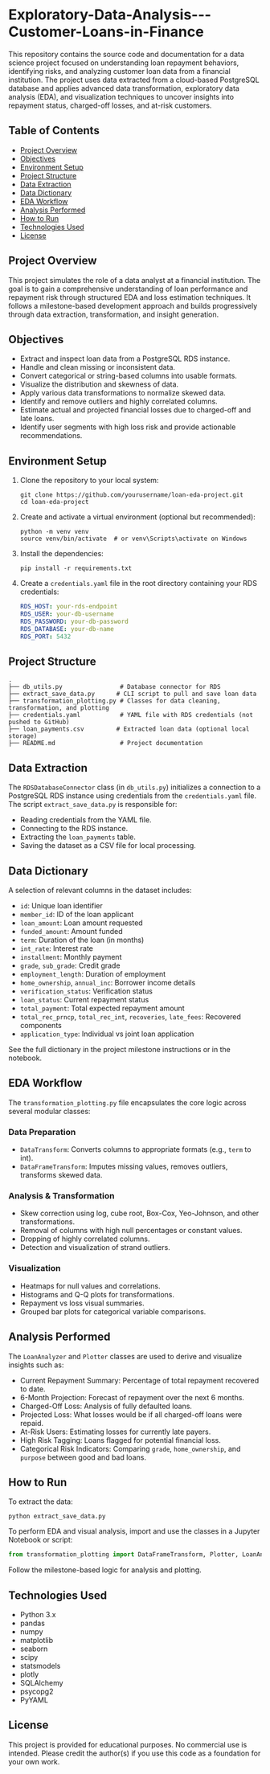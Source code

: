 # Exploratory-Data-Analysis---Customer-Loans-in-Finance

This repository contains the source code and documentation for a data science project focused on understanding loan repayment behaviors, identifying risks, and analyzing customer loan data from a financial institution. The project uses data extracted from a cloud-based PostgreSQL database and applies advanced data transformation, exploratory data analysis (EDA), and visualization techniques to uncover insights into repayment status, charged-off losses, and at-risk customers.

## Table of Contents

- [Project Overview](#project-overview)
- [Objectives](#objectives)
- [Environment Setup](#environment-setup)
- [Project Structure](#project-structure)
- [Data Extraction](#data-extraction)
- [Data Dictionary](#data-dictionary)
- [EDA Workflow](#eda-workflow)
- [Analysis Performed](#analysis-performed)
- [How to Run](#how-to-run)
- [Technologies Used](#technologies-used)
- [License](#license)

## Project Overview

This project simulates the role of a data analyst at a financial institution. The goal is to gain a comprehensive understanding of loan performance and repayment risk through structured EDA and loss estimation techniques. It follows a milestone-based development approach and builds progressively through data extraction, transformation, and insight generation.

## Objectives

- Extract and inspect loan data from a PostgreSQL RDS instance.
- Handle and clean missing or inconsistent data.
- Convert categorical or string-based columns into usable formats.
- Visualize the distribution and skewness of data.
- Apply various data transformations to normalize skewed data.
- Identify and remove outliers and highly correlated columns.
- Estimate actual and projected financial losses due to charged-off and late loans.
- Identify user segments with high loss risk and provide actionable recommendations.

## Environment Setup

1. Clone the repository to your local system:
   ```
   git clone https://github.com/yourusername/loan-eda-project.git
   cd loan-eda-project
   ```

2. Create and activate a virtual environment (optional but recommended):
   ```
   python -m venv venv
   source venv/bin/activate  # or venv\Scripts\activate on Windows
   ```

3. Install the dependencies:
   ```
   pip install -r requirements.txt
   ```

4. Create a `credentials.yaml` file in the root directory containing your RDS credentials:
   ```yaml
   RDS_HOST: your-rds-endpoint
   RDS_USER: your-db-username
   RDS_PASSWORD: your-db-password
   RDS_DATABASE: your-db-name
   RDS_PORT: 5432
   ```

## Project Structure

```
.
├── db_utils.py                # Database connector for RDS
├── extract_save_data.py      # CLI script to pull and save loan data
├── transformation_plotting.py # Classes for data cleaning, transformation, and plotting
├── credentials.yaml           # YAML file with RDS credentials (not pushed to GitHub)
├── loan_payments.csv         # Extracted loan data (optional local storage)
├── README.md                  # Project documentation
```

## Data Extraction

The `RDSDatabaseConnector` class (in `db_utils.py`) initializes a connection to a PostgreSQL RDS instance using credentials from the `credentials.yaml` file. The script `extract_save_data.py` is responsible for:

- Reading credentials from the YAML file.
- Connecting to the RDS instance.
- Extracting the `loan_payments` table.
- Saving the dataset as a CSV file for local processing.

## Data Dictionary

A selection of relevant columns in the dataset includes:

- `id`: Unique loan identifier
- `member_id`: ID of the loan applicant
- `loan_amount`: Loan amount requested
- `funded_amount`: Amount funded
- `term`: Duration of the loan (in months)
- `int_rate`: Interest rate
- `installment`: Monthly payment
- `grade`, `sub_grade`: Credit grade
- `employment_length`: Duration of employment
- `home_ownership`, `annual_inc`: Borrower income details
- `verification_status`: Verification status
- `loan_status`: Current repayment status
- `total_payment`: Total expected repayment amount
- `total_rec_prncp`, `total_rec_int`, `recoveries`, `late_fees`: Recovered components
- `application_type`: Individual vs joint loan application

See the full dictionary in the project milestone instructions or in the notebook.

## EDA Workflow

The `transformation_plotting.py` file encapsulates the core logic across several modular classes:

### Data Preparation
- `DataTransform`: Converts columns to appropriate formats (e.g., `term` to int).
- `DataFrameTransform`: Imputes missing values, removes outliers, transforms skewed data.

### Analysis & Transformation
- Skew correction using log, cube root, Box-Cox, Yeo-Johnson, and other transformations.
- Removal of columns with high null percentages or constant values.
- Dropping of highly correlated columns.
- Detection and visualization of strand outliers.

### Visualization
- Heatmaps for null values and correlations.
- Histograms and Q-Q plots for transformations.
- Repayment vs loss visual summaries.
- Grouped bar plots for categorical variable comparisons.

## Analysis Performed

The `LoanAnalyzer` and `Plotter` classes are used to derive and visualize insights such as:

- Current Repayment Summary: Percentage of total repayment recovered to date.
- 6-Month Projection: Forecast of repayment over the next 6 months.
- Charged-Off Loss: Analysis of fully defaulted loans.
- Projected Loss: What losses would be if all charged-off loans were repaid.
- At-Risk Users: Estimating losses for currently late payers.
- High Risk Tagging: Loans flagged for potential financial loss.
- Categorical Risk Indicators: Comparing `grade`, `home_ownership`, and `purpose` between good and bad loans.

## How to Run

To extract the data:

```
python extract_save_data.py
```

To perform EDA and visual analysis, import and use the classes in a Jupyter Notebook or script:

```python
from transformation_plotting import DataFrameTransform, Plotter, LoanAnalyzer
```

Follow the milestone-based logic for analysis and plotting.

## Technologies Used

- Python 3.x
- pandas
- numpy
- matplotlib
- seaborn
- scipy
- statsmodels
- plotly
- SQLAlchemy
- psycopg2
- PyYAML

## License

This project is provided for educational purposes. No commercial use is intended. Please credit the author(s) if you use this code as a foundation for your own work.
